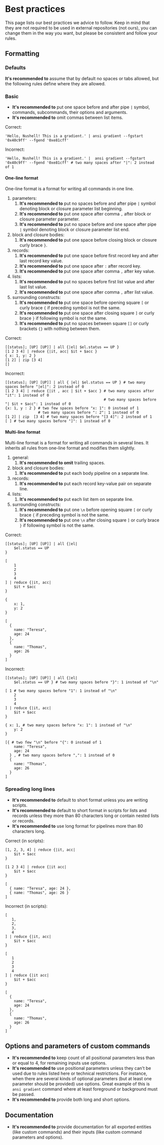 # Best practices

This page lists our best practices we advice to follow. Keep in mind that they are not required to be
used in external repositories (not ours), you can change them in the way you want,
but please be consistent and follow your rules.

## Formatting

### Defaults

**It's recommended to** assume that by default no spaces or tabs allowed, but the following rules define where they are allowed.

### Basic

- **It's recommended to** put one space before and after pipe `|` symbol, commands, subcommands, their options and arguments.
- **It's recommended to** omit commas between list items.

Correct:

```nushell
'Hello, Nushell! This is a gradient.' | ansi gradient --fgstart '0x40c9ff' --fgend '0xe81cff'
```

Incorrect:

```nushell
'Hello, Nushell! This is a gradient.' |  ansi gradient --fgstart '0x40c9ff' --fgend '0xe81cff' # two many spaces after "|": 2 instead of 1
```

#### One-line format

One-line format is a format for writing all commands in one line.

1. parameters:
   1. **It's recommended to** put no spaces before and after pipe `|` symbol denoting block or closure parameter list beginning.
   2. **It's recommended to** put one space after comma `,` after block or closure parameter parameter.
   3. **It's recommended to** put no space before and one space after pipe `|` symbol denoting block or closure parameter list end.
2. block and closure bodies:
   1. **It's recommended to** put one space before closing block or closure curly brace `}`.
3. records:
   1. **It's recommended to** put one space before first record key and after last record key value.
   2. **It's recommended to** put one space after `:` after record key.
   3. **It's recommended to** put one space after comma `,` after key value.
4. lists:
   1. **It's recommended to** put no spaces before first list value and after last list value.
   2. **It's recommended to** put one space after comma `,` after list value.
5. surrounding constructs:
   1. **It's recommended to** put one space before opening square `[` or curly brace `{` if preceding symbol is not the same.
   2. **It's recommended to** put one space after closing square `]` or curly brace `}` if following symbol is not the same.
   3. **It's recommended to** put no spaces between square `[]` or curly brackets `{}` with nothing between them.

Correct:

```nushell
[[status]; [UP] [UP]] | all {|el| $el.status == UP }
[1 2 3 4] | reduce {|it, acc| $it + $acc }
{ x: 1, y: 2 }
[1 2] | zip [3 4]
[]
```

Incorrect:

```nushell
[[status]; [UP] [UP]] | all { |el| $el.status == UP } # two many spaces before "|el|": 2 instead of 0
[1 2 3 4] | reduce {|it , acc | $it + $acc } # two many spaces after "it": 1 instead of 0
                                             # two many spaces before "| $it + $acc": 1 instead of 0
{x: 1, y : 2 } # two few spaces before "x: 1": 0 instead of 1
               # two many spaces before ": 2": 1 instead of 0
[1 2] | zip  [3 4] # two many spaces before "[3 4]": 2 instead of 1
[ ] # two many spaces before "]": 1 instead of 0
```

#### Multi-line format

Multi-line format is a format for writing all commands in several lines. It inherits all rules from one-line format
and modifies them slightly.

1. general:
   1. **It's recommended to omit** trailing spaces.
2. block and closure bodies:
   1. **It's recommended to** put each body pipeline on a separate line.
3. records:
   1. **It's recommended to** put each record key-value pair on separate line.
4. lists:
   1. **It's recommended to** put each list item on separate line.
5. surrounding constructs:
   1. **It's recommended to** put one `\n` before opening square `[` or curly brace `{` if preceding symbol is not the same.
   2. **It's recommended to** put one `\n` after closing square `]` or curly brace `}` if following symbol is not the same.

Correct:

```nushell
[[status]; [UP] [UP]] | all {|el|
    $el.status == UP
}

[
    1
    2
    3
    4
] | reduce {|it, acc|
    $it + $acc
}

{
    x: 1,
    y: 2
}

[
  {
    name: "Teresa",
    age: 24
  },
  {
    name: "Thomas",
    age: 26
  }
]
```

Incorrect:

```nushell
[[status]; [UP] [UP]] | all {|el|
    $el.status == UP } # two many spaces before "}": 1 instead of "\n"

[ 1 # two many spaces before "1": 1 instead of "\n"
    2
    3
    4
] | reduce {|it, acc|
    $it + $acc
}

{ x: 1, # two many spaces before "x: 1": 1 instead of "\n"
    y: 2
}

[{ # two few "\n" before "{": 0 instead of 1
    name: "Teresa",
    age: 24
  } , # two many spaces before ",": 1 instead of 0
  {
    name: "Thomas",
    age: 26
  }
]
```

### Spreading long lines

- **It's recommended to** default to short format unless you are writing scripts.
- **It's recommended to** default to short format in scripts for lists and records unless they more than 80 characters long
  or contain nested lists or records.
- **It's recommended to** use long format for pipelines more than 80 characters long.

Correct (in scripts):

```nushell
[1, 2, 3, 4] | reduce {|it, acc|
    $it + $acc
}

[1 2 3 4] | reduce {|it acc|
    $it + $acc
}

[
  { name: "Teresa", age: 24 },
  { name: "Thomas", age: 26 }
]
```

Incorrect (in scripts):

```nushell
[
   1,
   2,
   3,
   4
] | reduce {|it, acc|
    $it + $acc
}

[
   1
   2
   3
   4
] | reduce {|it acc|
    $it + $acc
}

[
  {
    name: "Teresa",
    age: 24
  },
  {
    name: "Thomas",
    age: 26
  }
]
```

## Options and parameters of custom commands

- **It's recommended to** keep count of all positional parameters less than or equal to 4, for remaining inputs use options.
- **It's recommended to** use positional parameters unless they can't be used due to rules listed here or technical restrictions.
  For instance, when there are several kinds of optional parameters (but at least one parameter should be provided)
  use options. Great example of this is `ansi gradient` command where at least foreground or background must be passed.
- **It's recommended to** provide both long and short options.

## Documentation

- **It's recommended to** provide documentation for all exported entities (like custom commands) and their
  inputs (like custom command parameters and options).
